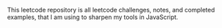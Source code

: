 This leetcode repository is all leetcode challenges, notes, and completed examples, that I am using to sharpen my tools in JavaScript.
